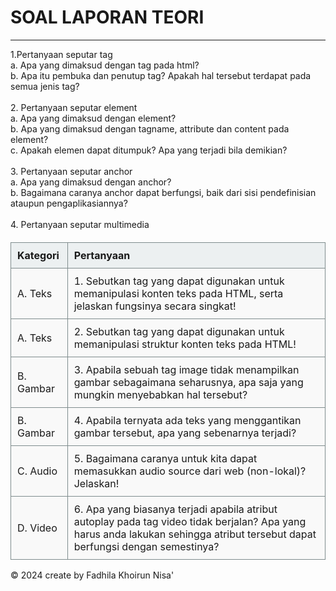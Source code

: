 <html lang="en">
<head>
    <meta charset="UTF-8">
    <meta name="viewport" content="width=device-width, initial-scale=1.0">
    <title>Document</title>
    <link rel="stylesheet" href="stylelaprak.css">
</head>
<body>
    <h1>SOAL LAPORAN TEORI</h1>
    <hr>1.Pertanyaan seputar tag
    <br>
    a.	Apa yang dimaksud dengan tag pada html?
    <br>
    b.	Apa itu pembuka dan penutup tag? Apakah hal tersebut terdapat pada semua jenis tag?
    <br>
    <br>
    2.	Pertanyaan seputar element
    <br>
    a.	Apa yang dimaksud dengan element?
    <br>
    b.	Apa yang dimaksud dengan tagname, attribute dan content pada element?
    <br>
    c.	Apakah elemen dapat ditumpuk? Apa yang terjadi bila demikian?
    <br>
    <br>
    3.	Pertanyaan seputar anchor
    <br>
    a.	Apa yang dimaksud dengan anchor?
    <br>
    b.	Bagaimana caranya anchor dapat berfungsi, baik dari sisi pendefinisian ataupun pengaplikasiannya?
    <br>
    <br>
    4. Pertanyaan seputar multimedia
        <style>
            table {
                width: 100%;
                border-collapse: collapse;
                margin-top: 20px;
            }
            th, td {
                border: 1px solid #7f8c8d;
                padding: 10px;
                text-align: left;
            }
            th {
                background-color: #ecf0f1;
            }
            td {
                background-color: #f9f9f9;
            }
            .bold {
                font-weight: bold;
            }
        </style>
    </head>
    <body>
        <table>
            <tr>
                <th>Kategori</th>
                <th>Pertanyaan</th>
            </tr>
            <tr>
                <td>A. Teks</td>
                <td>
                1. Sebutkan tag yang dapat digunakan untuk memanipulasi konten teks pada HTML, serta jelaskan fungsinya secara singkat!
                </td>
            </tr>
            <tr>
                <td>A. Teks</td>
                <td>
                2. Sebutkan tag yang dapat digunakan untuk memanipulasi struktur konten teks pada HTML!
                </td>
            </tr>
            <tr>
                <td>B. Gambar</td>
                <td>
                3. Apabila sebuah tag image tidak menampilkan gambar sebagaimana seharusnya, apa saja yang mungkin menyebabkan hal tersebut?
                </td>
            </tr>
            <tr>
                <td>B. Gambar</td>
                <td>
                4. Apabila ternyata ada teks yang menggantikan gambar tersebut, apa yang sebenarnya terjadi?
                </td>
            </tr>
            <tr>
                <td>C. Audio</td>
                <td>
                5. Bagaimana caranya untuk kita dapat memasukkan audio source dari web (non-lokal)?Jelaskan!
                </td>
            </tr>
            <tr>
                <td>D. Video</td>
                <td>
                6. Apa yang biasanya terjadi apabila atribut autoplay pada tag video tidak berjalan? Apa yang harus anda lakukan sehingga atribut tersebut dapat berfungsi dengan semestinya?
                </td>
            </tr>
        </table>
<p>&copy; 2024 create by Fadhila Khoirun Nisa' </p>
